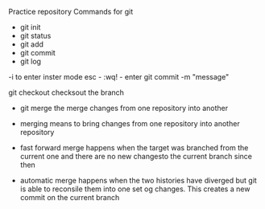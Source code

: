 Practice repository
Commands for git

- git init
- git status
- git add
- git commit
- git log

-i to enter inster mode
esc - :wq! - enter 
git commit -m "message"

git checkout   checksout the branch


- git merge   the merge changes from one repository into another

- merging means to bring changes from one repository into another repository

- fast forward merge happens when the target was branched from the current one and there are no new changesto the current branch since then

- automatic merge happens when the two histories have diverged but git is able to reconsile them into one set og changes. This creates a new commit on the current branch